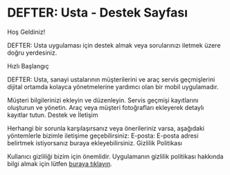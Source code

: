 
# DEFTER: Usta - Destek Sayfası
Hoş Geldiniz!

DEFTER: Usta uygulaması için destek almak veya sorularınızı iletmek üzere doğru yerdesiniz.

Hızlı Başlangıç

DEFTER: Usta, sanayi ustalarının müşterilerini ve araç servis geçmişlerini dijital ortamda kolayca yönetmelerine yardımcı olan bir mobil uygulamadır.

Müşteri bilgilerinizi ekleyin ve düzenleyin.
Servis geçmişi kayıtlarını oluşturun ve yönetin.
Araç veya müşteri fotoğrafları ekleyerek detaylı kayıtlar tutun.
Destek ve İletişim

Herhangi bir sorunla karşılaşırsanız veya önerileriniz varsa, aşağıdaki yöntemlerle bizimle iletişime geçebilirsiniz:
E-posta: E-posta adresi belirtmek istiyorsanız buraya ekleyebilirsiniz.
Gizlilik Politikası

Kullanıcı gizliliği bizim için önemlidir. Uygulamanın gizlilik politikası hakkında bilgi almak için lütfen [buraya tıklayın](https://github.com/observer23/defter-usta/PrivacyPolicy.pdf).
